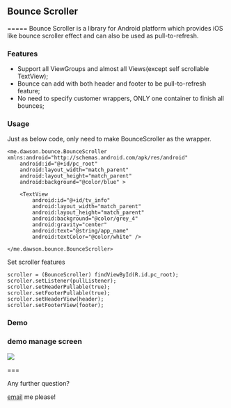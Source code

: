 ## Bounce Scroller

=====
Bounce Scroller is a library for Android platform which provides iOS
like bounce scroller effect and can also be used as pull-to-refresh.

### Features

* Support all ViewGroups and almost all Views(except self scrollable TextView);
* Bounce can add with both header and footer to be pull-to-refresh feature;
* No need to specify customer wrappers, ONLY one container to finish all bounces;

### Usage

Just as below code, only need to make BounceScroller as the wrapper.

```
<me.dawson.bounce.BounceScroller xmlns:android="http://schemas.android.com/apk/res/android"
    android:id="@+id/pc_root"
    android:layout_width="match_parent"
    android:layout_height="match_parent"
    android:background="@color/blue" >

    <TextView
        android:id="@+id/tv_info"
        android:layout_width="match_parent"
        android:layout_height="match_parent"
        android:background="@color/grey_4"
        android:gravity="center"
        android:text="@string/app_name"
        android:textColor="@color/white" />

</me.dawson.bounce.BounceScroller>
```

Set scroller features

```
scroller = (BounceScroller) findViewById(R.id.pc_root);
scroller.setListener(pullListener);
scroller.setHeaderPullable(true);
scroller.setFooterPullable(true);
scroller.setHeaderView(header);
scroller.setFooterView(footer);
```

### Demo

### demo manage screen
![](http://ww1.sinaimg.cn/large/70489561gw1ejdsjweaesg208c0ephdu.gif)

===

Any further question?

[email](mailto:coder.kiss@gmail.com) me please!
